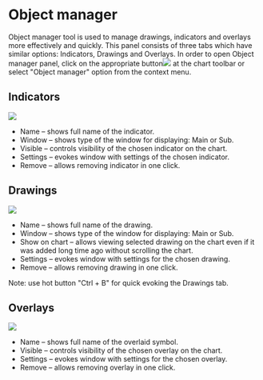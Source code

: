 # Object manager

Object manager tool is used to manage drawings, indicators and overlays more effectively and quickly. This panel consists of three tabs which have similar options: Indicators, Drawings and Overlays. In order to open Object manager panel, click on the appropriate button![](../../../../.gitbook/assets/42%20%281%29.png) at the chart toolbar or select "Object manager" option from the context menu.

## **Indicators**

![](../../../../.gitbook/assets/43%20%281%29.png)

* Name – shows full name of the indicator.
* Window – shows type of the window for displaying: Main or Sub.
* Visible – controls visibility of the chosen indicator on the chart.
* Settings – evokes window with settings of the chosen indicator.
* Remove – allows removing indicator in one click.

## **Drawings**

![](../../../../.gitbook/assets/44%20%281%29.png)

* Name – shows full name of the drawing.
* Window – shows type of the window for displaying: Main or Sub.
* Show on chart – allows viewing selected drawing on the chart even if it was added long time ago without scrolling the chart.
* Settings – evokes window with settings for the chosen drawing.
* Remove – allows removing drawing in one click.

Note: use hot button "Ctrl + B" for quick evoking the Drawings tab.

## **Overlays**

![](../../../../.gitbook/assets/45.png)

* Name – shows full name of the overlaid symbol.
* Visible – controls visibility of the chosen overlay on the chart.
* Settings – evokes window with settings for the chosen overlay.
* Remove – allows removing overlay in one click.

